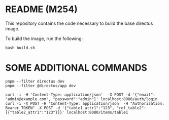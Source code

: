 # README (M254)

This repository contains the code necessary to build the base directus image.

To build the image, run the following:

```
bash build.sh
```

# SOME ADDITIONAL COMMANDS

```
pnpm --filter directus dev
pnpm --filter @directus/app dev

curl -i -H 'Content-Type: application/json'  -X POST -d '{"email": "admin@example.com", "password":"admin"}' localhost:8080/auth/login
curl -i -X POST -H 'Content-Type: application/json' -H "Authorization: Bearer TOKEN" -X POST -d '{"table1_attr1":"123", "ref_table2":[{"table2_attr1":"123"}]}' localhost:8080/items/table1
```
